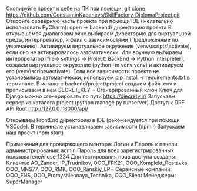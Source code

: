 Скопируйте проект к себе на ПК при помощи: git clone https://github.com/ConstantinKapanevs/SkillFactory-DiplomaProject.git
Откройте серверную часть проекта при помощи IDE (желательно использовать PyCharm): open -> backend/ директорию проекта
В открывшемся диалоговом окне выбираем директорию для виртуальной среды, интерпретатор, и файл с зависимостями (Предложенные по умолчанию).
Активируем виртуальное окружение (venv\scripts\activate), если оно не активировалось автоматически.
Или вручную выбираем интерпретатор (file-> settings -> Project: BackEnd -> Python Interpreter), создаем виртуальное окружение (python -m venv venv) и активируем его (venv\scripts\activate).
Если все зависимости проекта не установились автоматически, используем pip install -r requirements.txt в терминале.
В каталоге backend/project/project создаем файл .env и прописываем в нем SECRET_KEY = Сгенерированный ключ
Ключ для Django можно сгенерировать по пути https://djecrety.ir/
Запускаем сервер из каталога project (python manage.py runserver)
Доступ к DRF API Root http://127.0.0.1:8000/api/

Открываем FrontEnd директорию в IDE (рекомендуется при помощи VSCode).
В терминале устанавливаем зависимости (npm i)
Запускаем наш проект (npm start)

Примечания для проверяющего ментора:
Логин и Пароль к панели администрирования: admin
Пароль для всех зарегистрированных пользователей: user1234
Для тестирования прав доступа созданы:
Клиенты: AO_Zander, IP_Trudnikov, OOO_FPK21, OOO_Komplekt_Postavka, OOO_MNS77, OOO_RMK, OOO_Ranskiy_LPH
Сервисные компании: OOO_FNS, OOO_Promyshlennaya_Technika, OOO_Silent
Менеджеры: SuperManager
